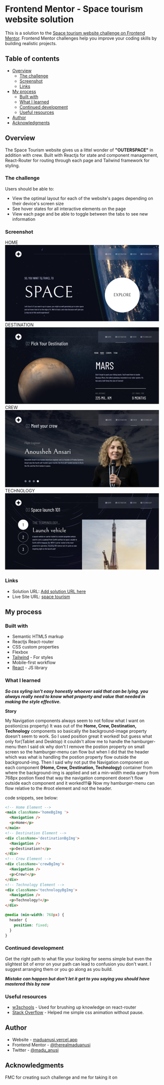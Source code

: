 # Frontend Mentor - Space tourism website solution

This is a solution to the [Space tourism website challenge on Frontend Mentor](https://www.frontendmentor.io/challenges/space-tourism-multipage-website-gRWj1URZ3). Frontend Mentor challenges help you improve your coding skills by building realistic projects. 

## Table of contents

- [Overview](#overview)
  - [The challenge](#the-challenge)
  - [Screenshot](#screenshot)
  - [Links](#links)
- [My process](#my-process)
  - [Built with](#built-with)
  - [What I learned](#what-i-learned)
  - [Continued development](#continued-development)
  - [Useful resources](#useful-resources)
- [Author](#author)
- [Acknowledgments](#acknowledgments)


## Overview
The Space Tourism website gives us a littel wonder of **"OUTERSPACE"** in addition with crew.
Built with Reactjs for state and component management, React-Router for routing through each page and Tailwind framework for styling.
### The challenge

Users should be able to:

- View the optimal layout for each of the website's pages depending on their device's screen size
- See hover states for all interactive elements on the page
- View each page and be able to toggle between the tabs to see new information

### Screenshot

HOME
![Home](./public/screenshoots/home.png)
DESTINATION
![destinations](./public/screenshoots/destinations.png)
CREW
![crews](./public/screenshoots/crews.png)
TECHNOLOGY
![technology](./public/screenshoots/technology.png)



### Links

- Solution URL: [Add solution URL here](https://your-solution-url.com)
- Live Site URL: [space tourism](https://space-tourism-website-eta-six.vercel.app/)

## My process

### Built with

- Semantic HTML5 markup
- Reactjs React-router
- CSS custom properties
- Flexbox
- [Tailwind](https://tailwindcss.com/docs/) - For styles
- Mobile-first workflow
- [React](https://reactjs.org/) - JS library


### What I learned

***So css syling isn't easy honestly whoever said that can be lying. you always really need to know what property and value that needed in making the style effective.***

**Story**

My Navigation components always seem to not follow what I want on postion(css property) It was out of the **Home, Crew, Destination, Technology** components so basically the background-image property doesn't seem to work. So I used position great it worked! but guess what only for(Tablet and Desktop) it couldn't allow me to handle the hamburger-menu then I said ok why don't I remove the postion property on small screen so the hamburger-menu can flow but when I did that the header which was what is handling the postion property flow outside the background-img. Then I said why not put the Navigation component on each component **(Home, Crew, Destination, Technology)** container from where the background-img is applied and set a min-width media query from 768px postion fixed that way the navigation component doesn't flow outside each component and it worked!!!😁 Now my hamburger-menu can flow relative to the #root element and not the header.

code snippets, see below:

```html
<!-- Home Element -->
<main className='homeBgImg '>
  <Navigation />
  <p>Home</p>
</main>
<!-- Destination Element -->
<div className='destinationBgImg'>
  <Navigation />
  <p>Destination!</p>
</div>
<!-- Crew Element -->
<div className='crewBgImg'>
  <Navigation />
  <p>Crew!</p>
</div>
<!-- Technology Element -->
<div className='technologyBgImg'>
  <Navigation />
  <p>Technology!</p>
</div>
```
```css
@media (min-width: 768px) {
  header {
    position: fixed;
  }
}
```

### Continued development

Get the right path to what file your looking for seems simple but even the slightest bit of error on your path can lead to confusion you don't want. I suggest arranging them or you go along as you build.

***Mistake can happen but don't let it get to you saying you should have mastered this by now***


### Useful resources

- [w3schools](https://www.w3schools.com/react/react_router.asp) - Used for brushing up knowledge on react-router
- [Stack Overflow](https://stackoverflow.com/questions/51346824/css-rotation-without-pausing) - Helped me simple css animation without pause.

## Author

- Website - [maduanusi.vercel.app](https://maduanusi.vercel.app)
- Frontend Mentor - [@therealmaduanusi](https://www.frontendmentor.io/profile/therealmaduanusi)
- Twitter - [@madu_anusi](https://www.twitter.com/madu_anusi)


## Acknowledgments

FMC for creating such challenge and me for taking it on
